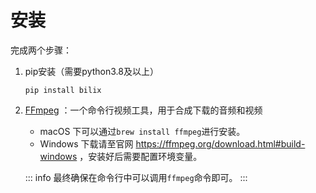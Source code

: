 # 安装

完成两个步骤：

1. pip安装（需要python3.8及以上）
   ```shell
   pip install bilix
   ```

2. [FFmpeg](https://ffmpeg.org/contact.html#MailingLists) ：一个命令行视频工具，用于合成下载的音频和视频

    * macOS 下可以通过`brew install ffmpeg`进行安装。
    * Windows 下载请至官网 https://ffmpeg.org/download.html#build-windows ，安装好后需要配置环境变量。

   ::: info
   最终确保在命令行中可以调用`ffmpeg`命令即可。
   :::
